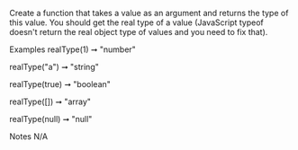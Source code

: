 Create a function that takes a value as an argument and returns the type of this value. You should get the real type of a value (JavaScript typeof doesn't return the real object type of values and you need to fix that).

Examples
realType(1) ➞ "number"

realType("a") ➞ "string"

realType(true) ➞ "boolean"

realType([]) ➞ "array"

realType(null) ➞ "null"

Notes
N/A